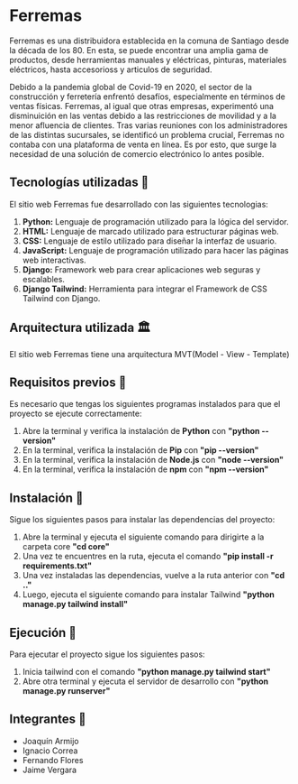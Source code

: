 # **Ferremas**
 
Ferremas es una distribuidora establecida en la comuna de Santiago desde la década de los 80. En esta, se puede encontrar una amplia gama de productos, desde herramientas manuales y eléctricas, pinturas, materiales eléctricos, hasta accesorioss y articulos de seguridad. 

Debido a la pandemia global de Covid-19 en 2020, el sector de la construcción y ferretería enfrentó desafíos, especialmente en términos de ventas físicas. Ferremas, al igual que otras empresas, experimentó una disminuición en las ventas debido a las restricciones de movilidad y a la menor afluencia de clientes. Tras varias reuniones con los administradores de las distintas sucursales, se identificó un problema crucial, Ferremas no contaba con una plataforma de venta en línea. Es por esto, que surge la necesidad de una solución de comercio electrónico lo antes posible.

## Tecnologías utilizadas 📖

El sitio web Ferremas fue desarrollado con las siguientes tecnologias:

1. **Python:** Lenguaje de programación utilizado para la lógica del servidor.
2. **HTML:** Lenguaje de marcado utilizado para estructurar páginas web.
3. **CSS:** Lenguaje de estilo utilizado para diseñar la interfaz de usuario.
4. **JavaScript:** Lenguaje de programación utilizado para hacer las páginas web interactivas.
5. **Django:** Framework web para crear aplicaciones web seguras y escalables.
6. **Django Tailwind:** Herramienta para integrar el Framework de CSS Tailwind con Django.

## Arquitectura utilizada 🏛️

El sitio web Ferremas tiene una arquitectura MVT(Model - View - Template) 

## Requisitos previos 🔧

Es necesario que tengas los siguientes programas instalados para que el proyecto se ejecute correctamente:

1. Abre la terminal y verifica la instalación de **Python** con **"python --version"**
2. En la terminal, verifica la instalación de **Pip** con **"pip --version"**
3. En la terminal, verifica la instalación de **Node.js** con **"node --version"**
4. En la terminal, verifica la instalación de **npm** con **"npm --version"**

## Instalación 🔧

Sigue los siguientes pasos para instalar las dependencias del proyecto:

1. Abre la terminal y ejecuta el siguiente comando para dirigirte a la carpeta core **"cd core"**
2. Una vez te encuentres en la ruta, ejecuta el comando **"pip install -r requirements.txt"**
3. Una vez instaladas las dependencias, vuelve a la ruta anterior con **"cd .."**
2. Luego, ejecuta el siguiente comando para instalar Tailwind **"python manage.py tailwind install"**

## Ejecución 🚀

Para ejecutar el proyecto sigue los siguientes pasos:

1. Inicia tailwind con el comando **"python manage.py tailwind start"**
2. Abre otra terminal y ejecuta el servidor de desarrollo con **"python manage.py runserver"**

## Integrantes 🤝

- Joaquín Armijo
- Ignacio Correa
- Fernando Flores
- Jaime Vergara

